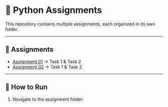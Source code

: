 # 🐍 Python Assignments

This repository contains multiple assignments, each organized in its own folder.

---

## 📂 Assignments
- [Assignment 01](./Assignment%201) → Task 1 & Task 2
- [Assignment 02](./Assignment%202) → Task 1 & Task 2

---

## 🚀 How to Run
1. Navigate to the assignment folder:

